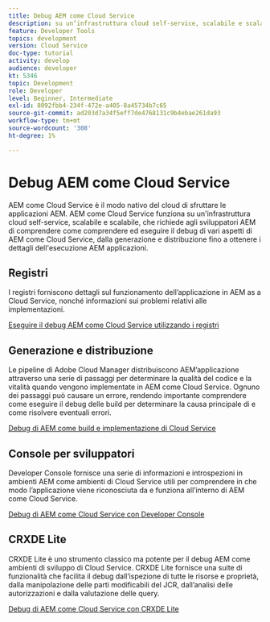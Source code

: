 ```yaml
---
title: Debug AEM come Cloud Service
description: su un’infrastruttura cloud self-service, scalabile e scalabile, che richiede agli sviluppatori AEM di comprendere come comprendere ed eseguire il debug di vari facet di AEM come Cloud Service, dalla generazione e distribuzione fino a ottenere i dettagli dell’esecuzione delle applicazioni AEM.
feature: Developer Tools
topics: development
version: Cloud Service
doc-type: tutorial
activity: develop
audience: developer
kt: 5346
topic: Development
role: Developer
level: Beginner, Intermediate
exl-id: 8092fbb4-234f-472e-a405-8a45734b7c65
source-git-commit: ad203d7a34f5eff7de4768131c9b4ebae261da93
workflow-type: tm+mt
source-wordcount: '308'
ht-degree: 1%

---
```


# Debug AEM come Cloud Service

AEM come Cloud Service è il modo nativo del cloud di sfruttare le applicazioni AEM. AEM come Cloud Service funziona su un&#39;infrastruttura cloud self-service, scalabile e scalabile, che richiede agli sviluppatori AEM di comprendere come comprendere ed eseguire il debug di vari aspetti di AEM come Cloud Service, dalla generazione e distribuzione fino a ottenere i dettagli dell&#39;esecuzione AEM applicazioni.

## Registri

I registri forniscono dettagli sul funzionamento dell’applicazione in AEM as a Cloud Service, nonché informazioni sui problemi relativi alle implementazioni.

[Eseguire il debug AEM come Cloud Service utilizzando i registri](./logs.md)

## Generazione e distribuzione

Le pipeline di Adobe Cloud Manager distribuiscono AEM’applicazione attraverso una serie di passaggi per determinare la qualità del codice e la vitalità quando vengono implementate in AEM come Cloud Service. Ognuno dei passaggi può causare un errore, rendendo importante comprendere come eseguire il debug delle build per determinare la causa principale di e come risolvere eventuali errori.

[Debug di AEM come build e implementazione di Cloud Service](./build-and-deployment.md)

## Console per sviluppatori

Developer Console fornisce una serie di informazioni e introspezioni in ambienti AEM come ambienti di Cloud Service utili per comprendere in che modo l’applicazione viene riconosciuta da e funziona all’interno di AEM come Cloud Service.

[Debug di AEM come Cloud Service con Developer Console](./developer-console.md)

## CRXDE Lite

CRXDE Lite è uno strumento classico ma potente per il debug AEM come ambienti di sviluppo di Cloud Service. CRXDE Lite fornisce una suite di funzionalità che facilita il debug dall’ispezione di tutte le risorse e proprietà, dalla manipolazione delle parti modificabili del JCR, dall’analisi delle autorizzazioni e dalla valutazione delle query.

[Debug di AEM come Cloud Service con CRXDE Lite](./crxde-lite.md)
